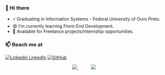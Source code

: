 ### 👋 Hi there 

- ⚡ Graduating in Information Systems - Federal University of Ouro Preto.
- 😄 I’m currently learning Front-End Development.   
- 💬 Available for Freelance projects/internship opportunities.

### 📫 Reach me at 
[![Linkedin](https://i.stack.imgur.com/gVE0j.png) LinkedIn](https://www.linkedin.com/in/lucashmcastro/)
[![GitHub](https://img.shields.io/badge/github-%23100000.svg)](https://www.linkedin.com/in/lucashmcastro/)

<p align="center">
    <a href="https://github.com/Lucashmcastro">
        <img  src="https://img.shields.io/badge/github-%23100000.svg?&style=for-the-badge&logo=github&logoColor=white&link=mailto:https://github.com/Lucashmcastro">
    </a>
    &nbsp;&nbsp;&nbsp;&nbsp;&nbsp;&nbsp;&nbsp;&nbsp;&nbsp;
    <a href="https://www.linkedin.com/in/lucashmcastro/">
        <img src="https://img.shields.io/badge/linkedin-%230077B5.svg?&style=for-the-badge&logo=linkedin&logoColor=white&link=mailto:https://www.linkedin.com/in/lucashmcastro/">
    </a>
</p>

<p align="center"> 
